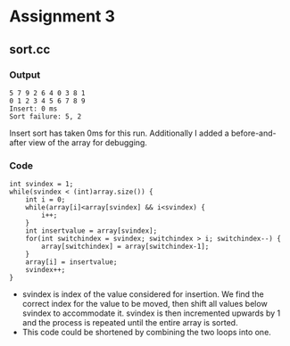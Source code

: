 # Assignment 3

## sort.cc

### Output
    5 7 9 2 6 4 0 3 8 1 
    0 1 2 3 4 5 6 7 8 9 
    Insert: 0 ms 
    Sort failure: 5, 2

Insert sort has taken 0ms for this run. Additionally I added a before-and-after view of the array for debugging.

### Code
~~~
int svindex = 1;
while(svindex < (int)array.size()) {
    int i = 0;
    while(array[i]<array[svindex] && i<svindex) {
        i++;
    }
    int insertvalue = array[svindex];
    for(int switchindex = svindex; switchindex > i; switchindex--) {
        array[switchindex] = array[switchindex-1];
    }
    array[i] = insertvalue;
    svindex++;
}
~~~

- svindex is index of the value considered for insertion. We find the correct index for the value to be moved, then shift all values below svindex to accommodate it. svindex is then incremented upwards by 1 and the process is repeated until the entire array is sorted.
- This code could be shortened by combining the two loops into one.
